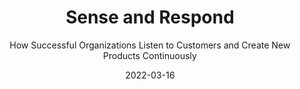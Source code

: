 ---
date: 2022-03-16
dateYear: 2022
isbn: 9781633691896
title: Sense and Respond
subtitle: How Successful Organizations Listen to Customers and Create New Products Continuously
description: "We’re in the midst of a revolution. Quantum leaps in technology are enabling organizations to observe and measure people’s behavior in real time, communicate internally at extraordinary speed, and innovate continuously. These new, software-driven technologies are transforming the way companies interact with their customers, employees, and other stakeholders. This is no mere tech issue. The transformation requires a complete rethinking of the way we organize and manage work. And, as software becomes ever more integrated into every product and service, making this big shift is quickly becoming the key operational challenge for businesses of all kinds. We need a management model that doesn’t merely account for, but actually embraces, continuous change. Yet the truth is, most organizations continue to rely on outmoded, industrial-era operational models. They structure their teams, manage their people, and evolve their organizational cultures the way they always have. Now, organizations are emerging, and thriving, based on their capacity to sense and respond instantly to customer and employee behaviors. In Sense and Respond, Jeff Gothelf and Josh Seiden, leading tech experts and founders of the global Lean UX movement, vividly show how these companies operate, highlighting the new mindset and skills needed to lead and manage them—and to continuously innovate within them. In illuminating and instructive business examples, you’ll see organizations with distinctively new operating principles: shifting from managing outputs to what the authors call 'outcome-focused management'; forming self-guided teams that can read and react to a fast-changing environment; creating a learning-all-the-time culture that can understand and respond to new customer behaviors and the data they generate; and finally, developing in everyone at the company the new universal skills of customer listening, assessment, and response. This engaging and practical book provides the crucial new operational and management model to help you and your organization win in a world of continuous change."
cover: cover-sense-and-respond.jpeg
coverGoogle: https://books.google.com/books/content?id=bEzXCwAAQBAJ&printsec=frontcover&img=1&zoom=1&edge=curl&source=gbs_api
pageCount: 272
authors:
- Jeff Gothelf
- Josh Seiden
publishers: Harvard Business Review Press
published: 2017-02-07
publishedYear: 2017 
shelves:
- non-fiction
- business
skills:
- product
portfolioFeature: true
weight: 5
---